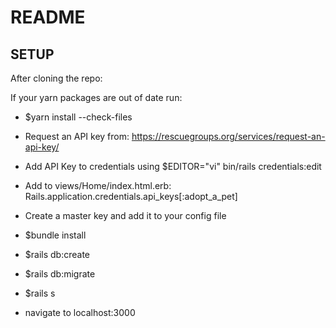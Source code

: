 # README

## SETUP

After cloning the repo:

If your yarn packages are out of date run:
* $yarn install --check-files

* Request an API key from: https://rescuegroups.org/services/request-an-api-key/

* Add API Key to credentials using $EDITOR="vi" bin/rails credentials:edit

* Add to views/Home/index.html.erb:
  Rails.application.credentials.api_keys[:adopt_a_pet] 

* Create a master key and add it to your config file

* $bundle install

* $rails db:create

* $rails db:migrate

* $rails s

* navigate to localhost:3000
